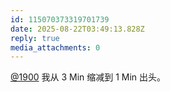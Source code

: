 ```yaml
---
id: 115070373319701739
date: 2025-08-22T03:49:13.828Z
reply: true
media_attachments: 0
---
```


[@1900](https://social.1900.live/@1900) 我从 3 Min 缩减到 1 Min 出头。

